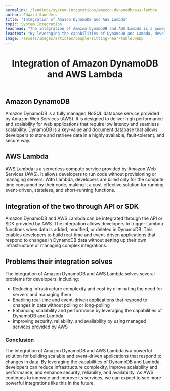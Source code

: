 ```yaml
---
permalink: /landings/system-integrations/amazon-dynamodb/aws-lambda
author: Edward Saunders
title: "Integration of Amazon DynamoDB and AWS Lambda"
topic: System Integration
leadhead: "The integration of Amazon DynamoDB and AWS Lambda is a powerful solution for building scalable and event-driven applications that respond to changes in data"
leadtext: "By leveraging the capabilities of DynamoDB and Lambda, developers can reduce infrastructure complexity, improve scalability and performance, and enhance security, reliability, and availability. As AWS continues to innovate and improve its services, we can expect to see more powerful integrations like this in the future."
image: /assets/images/articles/people-sitting-near-table.webp
---
```

<div class="arttext">  <header>
    <h1>Integration of Amazon DynamoDB and AWS Lambda</h1>
  </header>

  <section>
    <h2>Amazon DynamoDB</h2>
    <p>Amazon DynamoDB is a fully managed NoSQL database service provided by Amazon Web Services (AWS). It is designed to deliver high performance and scalability for web applications that require low latency and seamless scalability. DynamoDB is a key-value and document database that allows developers to store and retrieve data in a highly available, fault-tolerant, and secure way.</p>
  </section>

  <section>
    <h2>AWS Lambda</h2>
    <p>AWS Lambda is a serverless compute service provided by Amazon Web Services (AWS). It allows developers to run code without provisioning or managing servers. With Lambda, developers are billed only for the compute time consumed by their code, making it a cost-effective solution for running event-driven, stateless, and short-running functions.</p>
  </section>

  <section>
    <h2>Integration of the two through API or SDK</h2>
    <p>Amazon DynamoDB and AWS Lambda can be integrated through the API or SDK provided by AWS. The integration allows developers to trigger Lambda functions when data is added, modified, or deleted in DynamoDB. This enables developers to build real-time and event-driven applications that respond to changes in DynamoDB data without setting up their own infrastructure or managing complex integrations.</p> 
  </section>

  <section>
    <h2>Problems their integration solves</h2>
    <p>The integration of Amazon DynamoDB and AWS Lambda solves several problems for developers, including:</p>
    <ul>
      <li>Reducing infrastructure complexity and cost by eliminating the need for servers and managing them</li>
      <li>Enabling real-time and event-driven applications that respond to changes in data without polling or long-polling</li>
      <li>Enhancing scalability and performance by leveraging the capabilities of DynamoDB and Lambda</li>
      <li>Improving security, reliability, and availability by using managed services provided by AWS</li>
    </ul>
  </section>

  <footer>
    <h3>Conclusion</h3>
    <p>The integration of Amazon DynamoDB and AWS Lambda is a powerful solution for building scalable and event-driven applications that respond to changes in data. By leveraging the capabilities of DynamoDB and Lambda, developers can reduce infrastructure complexity, improve scalability and performance, and enhance security, reliability, and availability. As AWS continues to innovate and improve its services, we can expect to see more powerful integrations like this in the future.</p>
  </footer>
</div>